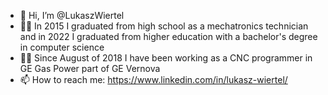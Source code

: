 - 👋 Hi, I’m @LukaszWiertel
- 👨‍🎓 In 2015 I graduated from high school as a mechatronics technician and in 2022 I graduated from higher education with a bachelor's degree in computer science
- 👨‍💻 Since August of 2018 I have been working as a CNC programmer in GE Gas Power part of GE Vernova
- 📫 How to reach me: https://www.linkedin.com/in/lukasz-wiertel/

<!---
LukaszWiertel/LukaszWiertel is a ✨ special ✨ repository because its `README.md` (this file) appears on your GitHub profile.
You can click the Preview link to take a look at your changes.
--->
